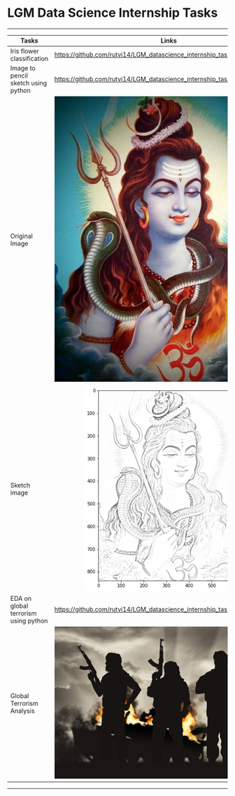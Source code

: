 # LGM Data Science Internship Tasks

---

| Tasks        | Links           | 
| ------------- |:-------------:|
| Iris flower classification      | https://github.com/rutvi14/LGM_datascience_internship_tasks/tree/main/Task1 |
| Image to pencil sketch using python     | https://github.com/rutvi14/LGM_datascience_internship_tasks/tree/main/Task2     |  
| Original Image                         | ![Shivji](https://github.com/rutvi14/LGM_datascience_internship_tasks/blob/main/Task2/shivji.jpg)
| Sketch image                           | ![Sketch](https://github.com/rutvi14/LGM_datascience_internship_tasks/blob/main/Task2/pencil_sketch.png)
| EDA on global terrorism using python | https://github.com/rutvi14/LGM_datascience_internship_tasks/tree/main/Task3      | 
| Global Terrorism Analysis            | ![Terrorism Analysis](https://github.com/rutvi14/LGM_datascience_internship_tasks/blob/main/task3/terrorism.jpg) |

---

